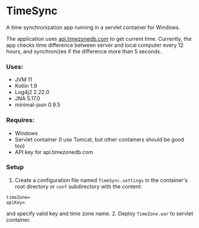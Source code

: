 # TimeSync
A time synchronization app running in a servlet container for Windows.

The application uses [api.timezonedb.com]() to get current time.
Currently, the app checks time difference between server and local computer every 12 hours, and synchronizes if the difference more than 5 seconds.

### Uses:

- JVM 11
- Kotlin 1.9
- Log4j2 2.22.0
- JNA 5.17.0
- minimal-json 0.9.5

### Requires:

- Windows
- Servlet container (I use Tomcat, but other containers should be good too)
- API key for api.timezonedb.com

### Setup

1. Create a configuration file named `TimeSync.settings` in the container's root directory or `conf` subdirectory with the content:
```properties
timeZone=
apiKey=
```
and specify valid key and time zone name.
2. Deploy `TimeZone.war` to servlet container.